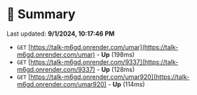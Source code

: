 # 📖 Summary
Last updated: **9/1/2024, 10:17:46 PM**

- `GET` [https://talk-m6gd.onrender.com/umar](https://talk-m6gd.onrender.com/umar) - **Up** (198ms)
- `GET` [https://talk-m6gd.onrender.com/9337](https://talk-m6gd.onrender.com/9337) - **Up** (128ms)
- `GET` [https://talk-m6gd.onrender.com/umar920](https://talk-m6gd.onrender.com/umar920) - **Up** (114ms)
